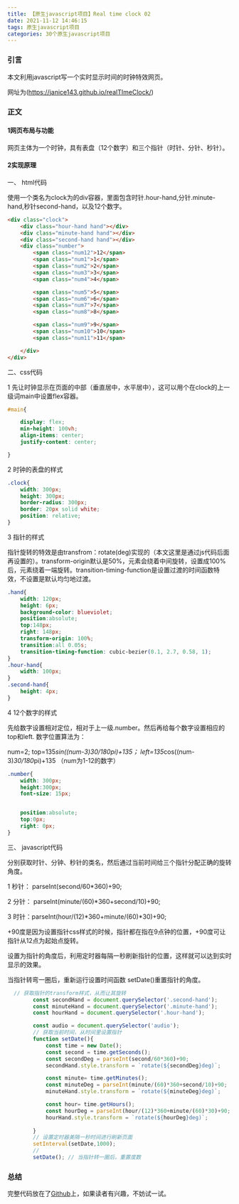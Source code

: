 ```yaml
---
title: 【原生javascript项目】Real time clock 02
date: 2021-11-12 14:46:15
tags: 原生javascript项目
categories: 30个原生javascript项目
---
```


### 引言

本文利用javascript写一个实时显示时间的时钟特效网页。

网址为(https://janice143.github.io/realTImeClock/)

### 正文

#### 1网页布局与功能

网页主体为一个时钟，具有表盘（12个数字）和三个指针（时针、分针、秒针）。

#### 2实现原理

一、 html代码

使用一个类名为clock为的div容器，里面包含时针.hour-hand,分针.minute-hand,秒针second-hand，以及12个数字。

```html
<div class="clock">
    <div class="hour-hand hand"></div>
    <div class="minute-hand hand"></div>
    <div class="second-hand hand"></div>
    <div class="number">
        <span class="num12">12</span>
        <span class="num1">1</span>
        <span class="num2">2</span>
        <span class="num3">3</span>
        <span class="num4">4</span>

        <span class="num5">5</span>
        <span class="num6">6</span>
        <span class="num7">7</span>
        <span class="num8">8</span>

        <span class="num9">9</span>
        <span class="num10">10</span>
        <span class="num11">11</span>

    </div>
</div>
```

二、css代码

1 先让时钟显示在页面的中部（垂直居中，水平居中），这可以用个在clock的上一级词main中设置flex容器。

```css
#main{

    display: flex;
    min-height: 100vh;
    align-items: center;
    justify-content: center;

}
```

2 时钟的表盘的样式

```css
.clock{
    width: 300px;
    height: 300px;
    border-radius: 300px;
    border: 20px solid white;
    position: relative;
}
```

3 指针的样式

指针旋转的特效是由transfrom：rotate(deg)实现的（本文这里是通过js代码后面再设置的）。transform-origin默认是50%，元素会绕着中间旋转，设置成100%后，元素绕着一端旋转。transition-timing-function是设置过渡的时间函数特效，不设置是默认均匀地过渡。

```css
.hand{
    width: 120px;
    height: 6px;
    background-color: blueviolet;
    position:absolute;
    top:148px;
    right: 148px;
    transform-origin: 100%;
    transition:all 0.05s;
    transition-timing-function: cubic-bezier(0.1, 2.7, 0.58, 1);
}
.hour-hand{
    width: 100px;
}
.second-hand{
    height: 4px;
}
```

4 12个数字的样式

先给数字设置相对定位，相对于上一级.number。然后再给每个数字设置相应的top和left. 数字位置算法为：

  num=2;   top=135*sin((num-3)*30/180*pi)+135；  left=135*cos((num-3)*30/180*pi)+135 （num为1-12的数字）

```css
.number{
    width: 300px;
    height:300px;
    font-size: 15px;


    position:absolute;
    top:0px;
    right: 0px;
}

```

三、 javascript代码

分别获取时针、分钟、秒针的类名，然后通过当前时间给三个指针分配正确的旋转角度。

1 秒针： parseInt(second/60*360)+90;

2 分针： parseInt(minute/(60)*360+second/10)+90;

3 时针：parseInt(hour/(12)*360+minute/(60)*30)+90;

+90度是因为设置指针css样式的时候，指针都在指在9点钟的位置，+90度可让指针从12点为起始点旋转。

设置为指针的角度后，利用定时器每隔一秒刷新指针的位置，这样就可以达到实时显示的效果。

当指针转弯一圈后，重新运行设置时间函数 setDate()重置指针的角度。

```javascript
  // 获取指针的transform样式，从而让其旋转
        const secondHand = document.querySelector('.second-hand');
        const minuteHand = document.querySelector('.minute-hand');
        const hourHand = document.querySelector('.hour-hand');

        const audio = document.querySelector('audio');
        // 获取当前时间，从时间里设置指针
        function setDate(){
            const time = new Date();
            const second = time.getSeconds();
            const secondDeg = parseInt(second/60*360)+90;
            secondHand.style.transform = `rotate(${secondDeg}deg)`;

            const minute= time.getMinutes();
            const minuteDeg = parseInt(minute/(60)*360+second/10)+90;
            minuteHand.style.transform = `rotate(${minuteDeg}deg)`;

            const hour= time.getHours();
            const hourDeg = parseInt(hour/(12)*360+minute/(60)*30)+90;
            hourHand.style.transform = `rotate(${hourDeg}deg)`;
            
        }
        // 设置定时器美隔一秒时间进行刷新页面
        setInterval(setDate,1000);
        // 
        setDate(); // 当指针转一圈后，重置度数

```

### 总结

完整代码放在了[Github](https://github.com/janice143/realTImeClock)上，如果读者有兴趣，不妨试一试。

